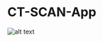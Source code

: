 # CT-SCAN-App
![alt text](https://github.com/Sealorent/Image/tree/main/CT_SCAN/diagnose.png?raw=true)
